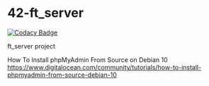 # 42-ft_server

[![Codacy Badge](https://api.codacy.com/project/badge/Grade/72c970fa69504ea2ae5f823b898c2f55)](https://app.codacy.com/gh/EarlyObject/42-ft_server?utm_source=github.com&utm_medium=referral&utm_content=EarlyObject/42-ft_server&utm_campaign=Badge_Grade_Settings)

ft_server project

How To Install phpMyAdmin From Source on Debian 10
https://www.digitalocean.com/community/tutorials/how-to-install-phpmyadmin-from-source-debian-10


